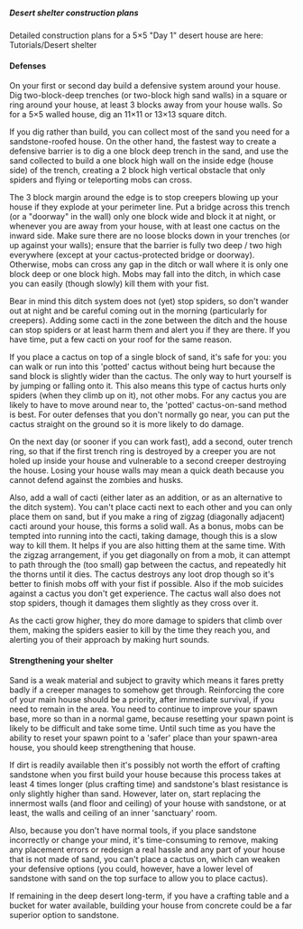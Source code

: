 ##### Desert shelter construction plans
Detailed construction plans for a 5×5 "Day 1" desert house are here: Tutorials/Desert shelter

#### Defenses
On your first or second day build a defensive system around your house. Dig two-block-deep trenches (or two-block high sand walls) in a square or ring around your house, at least 3 blocks away from your house walls. So for a 5×5 walled house, dig an 11×11 or 13×13 square ditch. 

If you dig rather than build, you can collect most of the sand you need for a sandstone-roofed house. On the other hand, the fastest way to create a defensive barrier is to dig a one block deep trench in the sand, and use the sand collected to build a one block high wall on the inside edge (house side) of the trench, creating a 2 block high vertical obstacle that only spiders and flying or teleporting mobs can cross.

The 3 block margin around the edge is to stop creepers blowing up your house if they explode at your perimeter line. Put a bridge across this trench (or a "doorway" in the wall) only one block wide and block it at night, or whenever you are away from your house, with at least one cactus on the inward side. Make sure there are no loose blocks down in your trenches (or up against your walls); ensure that the barrier is fully two deep / two high everywhere (except at your cactus-protected bridge or doorway). Otherwise, mobs can cross any gap in the ditch or wall where it is only one block deep or one block high. Mobs may fall into the ditch, in which case you can easily (though slowly) kill them with your fist.

Bear in mind this ditch system does not (yet) stop spiders, so don't wander out at night and be careful coming out in the morning (particularly for creepers). Adding some cacti in the zone between the ditch and the house can stop spiders or at least harm them and alert you if they are there. If you have time, put a few cacti on your roof for the same reason. 

If you place a cactus on top of a single block of sand, it's safe for you: you can walk or run into this 'potted' cactus without being hurt because the sand block is slightly wider than the cactus. The only way to hurt yourself is by jumping or falling onto it. This also means this type of cactus hurts only spiders (when they climb up on it), not other mobs. For any cactus you are likely to have to move around near to, the 'potted' cactus-on-sand method is best. For outer defenses that you don't normally go near, you can put the cactus straight on the ground so it is more likely to do damage. 

On the next day (or sooner if you can work fast), add a second, outer trench ring, so that if the first trench ring is destroyed by a creeper you are not holed up inside your house and vulnerable to a second creeper destroying the house. Losing your house walls may mean a quick death because you cannot defend against the zombies and husks.

Also, add a wall of cacti (either later as an addition, or as an alternative to the ditch system). You can't place cacti next to each other and you can only place them on sand, but if you make a ring of zigzag (diagonally adjacent) cacti around your house, this forms a solid wall. As a bonus, mobs can be tempted into running into the cacti, taking damage, though this is a slow way to kill them. It helps if you are also hitting them at the same time. With the zigzag arrangement, if you get diagonally on from a mob, it can attempt to path through the (too small) gap between the cactus, and repeatedly hit the thorns until it dies. The cactus destroys any loot drop though so it's better to finish mobs off with your fist if possible. Also if the mob suicides against a cactus you don't get experience. The cactus wall also does not stop spiders, though it damages them slightly as they cross over it.

As the cacti grow higher, they do more damage to spiders that climb over them, making the spiders easier to kill by the time they reach you, and alerting you of their approach by making hurt sounds.

#### Strengthening your shelter
Sand is a weak material and subject to gravity which means it fares pretty badly if a creeper manages to somehow get through. Reinforcing the core of your main house should be a priority, after immediate survival, if you need to remain in the area. You need to continue to improve your spawn base, more so than in a normal game, because resetting your spawn point is likely to be difficult and take some time. Until such time as you have the ability to reset your spawn point to a 'safer' place than your spawn-area house, you should keep strengthening that house.

If dirt is readily available then it's possibly not worth the effort of crafting sandstone when you first build your house because this process takes at least 4 times longer (plus crafting time) and sandstone's blast resistance is only slightly higher than sand. However, later on, start replacing the innermost walls (and floor and ceiling) of your house with sandstone, or at least, the walls and ceiling of an inner 'sanctuary' room.

Also, because you don't have normal tools, if you place sandstone incorrectly or change your mind, it's time-consuming to remove, making any placement errors or redesign a real hassle and any part of your house that is not made of sand, you can't place a cactus on, which can weaken your defensive options (you could, however, have a lower level of sandstone with sand on the top surface to allow you to place cactus).

If remaining in the deep desert long-term, if you have a crafting table and a bucket for water available, building your house from concrete could be a far superior option to sandstone.

